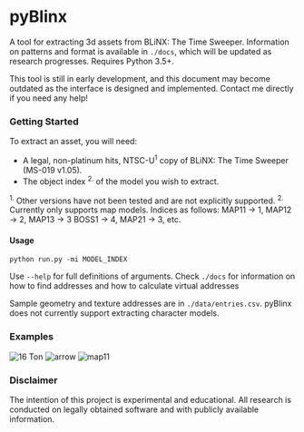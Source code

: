 # pyBlinx
A tool for extracting 3d assets from BLiNX: The Time Sweeper. Information on patterns and format is available in `./docs`, which will be updated as research progresses. Requires Python 3.5+.

This tool is still in early development, and this document may become outdated as the interface is designed and implemented. Contact me directly if you need any help!

### Getting Started
To extract an asset, you will need:
- A legal, non-platinum hits, NTSC-U<sup>1</sup> copy of BLiNX: The Time Sweeper (MS-019 v1.05).
- The object index <sup>2.</sup> of the model you wish to extract.

<sup>1.</sup> Other versions have not been tested and are not explicitly supported.
<sup>2.</sup> Currently only supports map models. Indices as follows: MAP11 -> 1, MAP12 -> 2, MAP13 -> 3 BOSS1 -> 4, MAP21 -> 3, etc.
#### Usage
```
python run.py -mi MODEL_INDEX
```
Use `--help` for full definitions of arguments. Check `./docs` for information on how to find addresses and how to calculate virtual addresses

Sample geometry and texture addresses are in `./data/entries.csv`. pyBlinx does not currently support extracting character models.

### Examples

![16 Ton](https://s15.postimg.cc/ot5s9pqwr/16ton_tex.png)
![arrow](https://s15.postimg.cc/ydugtg723/arrow_signs.png)
![map11](https://s15.postimg.cc/p628cks8b/untitled.png)

### Disclaimer
The intention of this project is experimental and educational. All research is conducted on legally obtained software and with publicly available information. 
